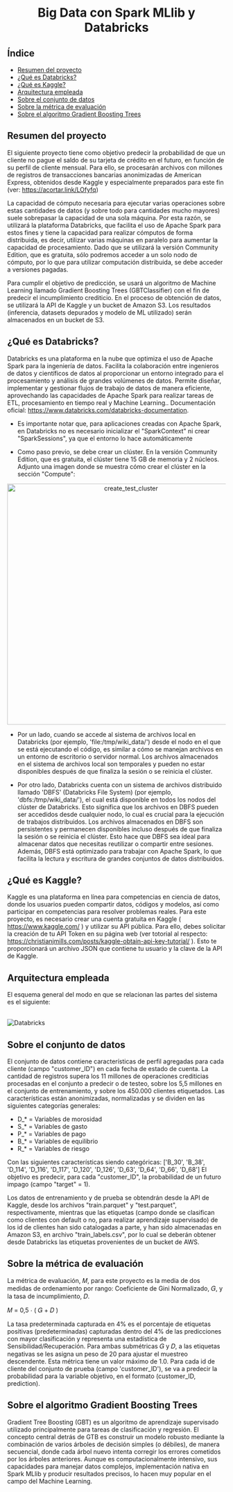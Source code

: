 <h1 align="center"> Big Data con Spark MLlib y Databricks </h1>

## Índice

- [Resumen del proyecto](#Resumen-del-proyecto)
- [¿Qué es Databricks?](#qué-es-databricks)
- [¿Qué es Kaggle?](#qué-es-kaggle)
- [Arquitectura empleada](#Arquitectura-empleada)
- [Sobre el conjunto de datos](#Sobre-el-conjunto-de-datos)
- [Sobre la métrica de evaluación](#Sobre-la-métrica-de-evaluación)
- [Sobre el algoritmo Gradient Boosting Trees](#Sobre-el-algoritmo-Gradient-Boosting-Trees)

## Resumen del proyecto
El siguiente proyecto tiene como objetivo predecir la probabilidad de que un cliente no pague el saldo de su tarjeta de crédito en el futuro, en función de su perfil de cliente mensual. Para ello, se procesarán archivos con millones de registros de transacciones bancarias anonimizadas de American Express, obtenidos desde Kaggle y especialmente preparados para este fin (ver: https://acortar.link/LOfyfq)

La capacidad de cómputo necesaria para ejecutar varias operaciones sobre estas cantidades de datos (y sobre todo para cantidades mucho mayores) suele sobrepasar la capacidad de una sola máquina. Por esta razón, se utilizará la plataforma Databricks, que facilita el uso de Apache Spark para estos fines y tiene la capacidad para realizar cómputos de forma distribuida, es decir, utilizar varias máquinas en paralelo para aumentar la capacidad de procesamiento. Dado que se utilizará la versión Community Edition, que es gratuita, sólo podremos acceder a un solo nodo de cómputo, por lo que para utilizar computación distribuida, se debe acceder a versiones pagadas.

Para cumplir el objetivo de predicción, se usará un algoritmo de Machine Learning llamado Gradient Boosting Trees (GBTClassifier) con el fin de predecir el incumplimiento crediticio. En el proceso de obtención de datos, se utilizará la API de Kaggle y un bucket de Amazon S3. Los resultados (inferencia, datasets depurados y modelo de ML utilizado) serán almacenados en un bucket de S3.

## ¿Qué es Databricks?
Databricks es una plataforma en la nube que optimiza el uso de Apache Spark para la ingeniería de datos. Facilita la colaboración entre ingenieros de datos y científicos de datos al proporcionar un entorno integrado para el procesamiento y análisis de grandes volúmenes de datos. Permite diseñar, implementar y gestionar flujos de trabajo de datos de manera eficiente, aprovechando las capacidades de Apache Spark para realizar tareas de ETL, procesamiento en tiempo real y Machine Learning.. Documentación oficial: https://www.databricks.com/databricks-documentation.

* Es importante notar que, para aplicaciones creadas con Apache Spark, en Databricks no es necesario inicializar el "SparkContext" ni crear "SparkSessions", ya que el entorno lo hace automáticamente
  
* Como paso previo, se debe crear un clúster. En la versión Community Edition, que es gratuita, el clúster tiene 15 GB de memoria y 2 núcleos. Adjunto una imagen donde se muestra cómo crear el clúster en la sección "Compute":

<p align="center">
  <img width="555" alt="create_test_cluster" src="https://github.com/user-attachments/assets/58557b47-3c53-47cb-b46f-788999920702">
</p>

* Por un lado, cuando se accede al sistema de archivos local en Databricks (por ejemplo, 'file:/tmp/wiki_data/') desde el nodo en el que se está ejecutando el código, es similar a cómo se manejan archivos en un entorno de escritorio o servidor normal. Los archivos almacenados en el sistema de archivos local son temporales y pueden no estar disponibles después de que finaliza la sesión o se reinicia el clúster.

* Por otro lado, Databricks cuenta con un sistema de archivos distribuido llamado 'DBFS' (Databricks File System) (por ejemplo, 'dbfs:/tmp/wiki_data/'), el cual está disponible en todos los nodos del clúster de Databricks. Esto significa que los archivos en DBFS pueden ser accedidos desde cualquier nodo, lo cual es crucial para la ejecución de trabajos distribuidos. Los archivos almacenados en DBFS son persistentes y permanecen disponibles incluso después de que finaliza la sesión o se reinicia el clúster. Esto hace que DBFS sea ideal para almacenar datos que necesitas reutilizar o compartir entre sesiones. Además, DBFS está optimizado para trabajar con Apache Spark, lo que facilita la lectura y escritura de grandes conjuntos de datos distribuidos.

## ¿Qué es Kaggle?
Kaggle es una plataforma en línea para competencias en ciencia de datos, donde los usuarios pueden compartir datos, códigos y modelos, así como participar en competencias para resolver problemas reales. Para este proyecto, es necesario crear una cuenta gratuita en Kaggle ( https://www.kaggle.com/ ) y utilizar su API pública. Para ello, debes solicitar la creación de tu API Token en su página web (ver totorial al respecto: https://christianjmills.com/posts/kaggle-obtain-api-key-tutorial/ ). Esto te proporcionará un archivo JSON que contiene tu usuario y la clave de la API de Kaggle.

## Arquitectura empleada
El esquema general del modo en que se relacionan las partes del sistema es el siguiente:
<br/><br/>

![Databricks](https://github.com/user-attachments/assets/8a912e9f-6cdf-43a3-8edb-fe8525dc23a7)

## Sobre el conjunto de datos
El conjunto de datos contiene características de perfil agregadas para cada cliente (campo "customer_ID") en cada fecha de estado de cuenta. La cantidad de registros supera los 11 millones de operaciones crediticias procesadas en el conjunto a predecir o de testeo, sobre los 5,5 millones en el conjunto de entrenamiento, y sobre los 450.000 clientes etiquetados. Las características están anonimizadas, normalizadas y se dividen en las siguientes categorías generales:

- D_* = Variables de morosidad
- S_* = Variables de gasto
- P_* = Variables de pago
- B_* = Variables de equilibrio
- R_* = Variables de riesgo

Con las siguientes características siendo categóricas: ['B_30', 'B_38', 'D_114', 'D_116', 'D_117', 'D_120', 'D_126', 'D_63', 'D_64', 'D_66', 'D_68'] El objetivo es predecir, para cada "customer_ID", la probabilidad de un futuro impago (campo "target" = 1).

Los datos de entrenamiento y de prueba se obtendrán desde la API de Kaggle, desde los archivos "train.parquet" y "test.parquet", respectivamente, mientras que las etiquetas (campo donde se clasifican como clientes con default o no, para realizar aprendizaje supervisado) de los id de clientes han sido catalogadas a parte, y han sido almacenadas en Amazon S3, en archivo "train_labels.csv", por lo cual se deberán obtener desde Databricks las etiquetas provenientes de un bucket de AWS.

## Sobre la métrica de evaluación
La métrica de evaluación, 𝑀, para este proyecto es la media de dos medidas de ordenamiento por rango: Coeficiente de Gini Normalizado, 𝐺, y la tasa de incumplimiento, 𝐷.

𝑀 = 0,5 ⋅ ( 𝐺 + 𝐷 )

La tasa predeterminada capturada en 4% es el porcentaje de etiquetas positivas (predeterminadas) capturadas dentro del 4% de las predicciones con mayor clasificación y representa una estadística de Sensibilidad/Recuperación. Para ambas submétricas 𝐺 y 𝐷, a las etiquetas negativas se les asigna un peso de 20 para ajustar el muestreo descendente. Esta métrica tiene un valor máximo de 1.0. Para cada id de cliente del conjunto de prueba (campo 'customer_ID'), se va a predecir la probabilidad para la variable objetivo, en el formato (customer_ID, prediction).

## Sobre el algoritmo Gradient Boosting Trees
Gradient Tree Boosting (GBT) es un algoritmo de aprendizaje supervisado utilizado principalmente para tareas de clasificación y regresión. El concepto central detrás de GTB es construir un modelo robusto mediante la combinación de varios árboles de decisión simples (o débiles), de manera secuencial, donde cada árbol nuevo intenta corregir los errores cometidos por los árboles anteriores. Aunque es computacionalmente intensivo, sus capacidades para manejar datos complejos, implementación nativa en Spark MLlib y producir resultados precisos, lo hacen muy popular en el campo del Machine Learning.


